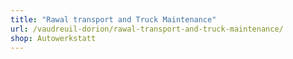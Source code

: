 ```yaml
---
title: "Rawal transport and Truck Maintenance"
url: /vaudreuil-dorion/rawal-transport-and-truck-maintenance/
shop: Autowerkstatt
---
```

